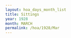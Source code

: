 ```yaml
---
layout: hoa_days_month_list
title: Sittings
year: 1928
month: MARCH
permalink: /hoa/1928/Mar
---
```

